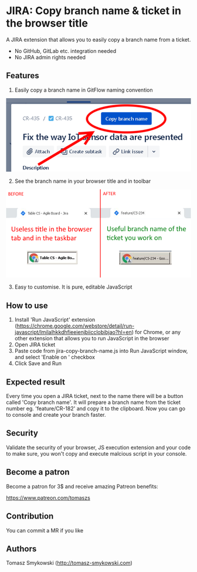 # JIRA: Copy branch name & ticket in the browser title

A JIRA extension that allows you to easily copy a branch name from a ticket.

- No GitHub, GitLab etc. integration needed
- No JIRA admin rights needed

## Features

1. Easily copy a branch name in GitFlow naming convention

![](images/demo.png)

2. See the branch name in your browser title and in toolbar

![](images/title.png)

3. Easy to customise. It is pure, editable JavaScript

## How to use
1. Install 'Run JavaScript' extension (https://chrome.google.com/webstore/detail/run-javascript/lmilalhkkdhfieeienjbiicclobibjao?hl=en) for Chrome, or any other extension that allows you to run JavaScript in the browser
2. Open JIRA ticket
3. Paste code from jira-copy-branch-name.js into Run JavaScript window, and select 'Enable on <your website>' checkbox
4. Click Save and Run

## Expected result

Every time you open a JIRA ticket, next to the name there will be a button called 'Copy branch name'. It will prepare a branch name from the ticket number eg. 'feature/CR-182' and copy it to the clipboard. Now you can go to console and create your branch faster.

## Security

Validate the security of your browser, JS execution extension and your code to make sure, you won't copy and execute malcious script in your console.

## Become a patron

Become a patron for 3$ and receive amazing Patreon benefits:

https://www.patreon.com/tomaszs

## Contribution

You can commit a MR if you like

## Authors

Tomasz Smykowski (http://tomasz-smykowski.com)
